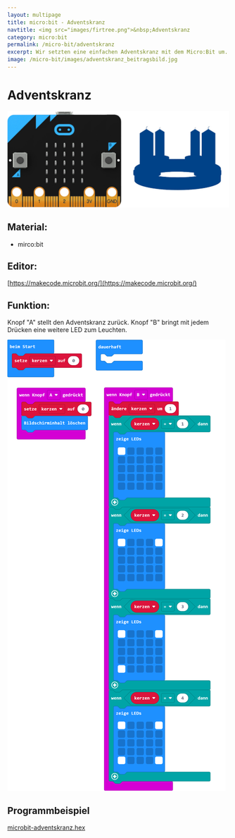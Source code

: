 ```yaml
---
layout: multipage
title: micro:bit - Adventskranz
navtitle: <img src="images/firtree.png">&nbsp;Adventskranz
category: micro:bit
permalink: /micro-bit/adventskranz
excerpt: Wir setzten eine einfachen Adventskranz mit dem Micro:Bit um.
image: /micro-bit/images/adventskranz_beitragsbild.jpg
---
```


# Adventskranz

![](images/adventskranz_beitragsbild.jpg)

## Material:

+ mirco:bit

## Editor:

[https://makecode.microbit.org/](https://makecode.microbit.org/)

## Funktion:
<!--Anleitung -->
Knopf "A" stellt den Adventskranz zurück.
Knopf "B" bringt mit jedem Drücken eine weitere LED zum Leuchten.

![](images/microbit-Screenshot-adventskranz.png)

## Programmbeispiel
[microbit-adventskranz.hex](appendix/microbit-adventskranz.hex)
